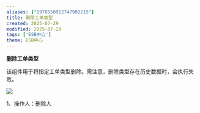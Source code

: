 ```yaml
---
aliases: ["1970550912747902215"]
title: 删除工单类型
created: 2025-07-29
modified: 2025-07-29
tags: ['ESB中心']
theme: ESB中心
---
```


**删除工单类型**

该组件用于将指定工单类型删除。需注意，删除类型存在历史数据时，会执行失败。

![](https://myhelpdoc.oss-cn-heyuan.aliyuncs.com/mdimages/f7c4c0d2d8646e790c006e317a77e8c4.jpg)

1、操作人：删除人

